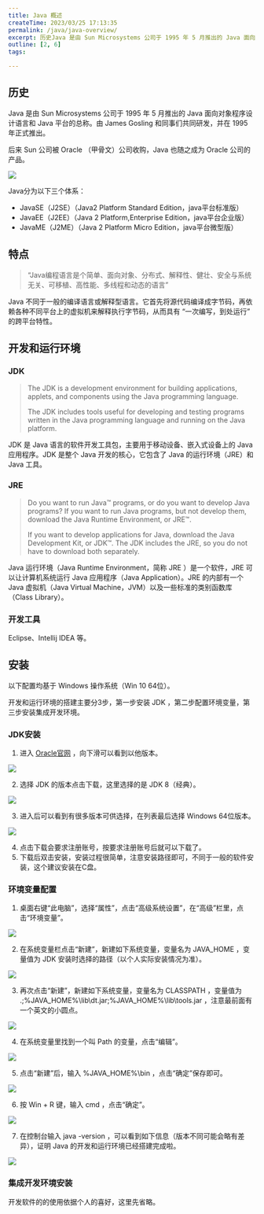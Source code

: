 ```yaml
---
title: Java 概述
createTime: 2023/03/25 17:13:35
permalink: /java/java-overview/
excerpt: 历史Java 是由 Sun Microsystems 公司于 1995 年 5 月推出的 Java 面向对象程序设计语言和 Java 平台的总称。由 James Gosling 和同事们共同研发，并在 1995 年正式推出。后来 Sun 公司被 Oracle （甲骨文）公司收购，Java 也随...
outline: [2, 6]
tags:

---
```

## 历史
Java 是由 Sun Microsystems 公司于 1995 年 5 月推出的 Java 面向对象程序设计语言和 Java 平台的总称。由 James Gosling 和同事们共同研发，并在 1995 年正式推出。

后来 Sun 公司被 Oracle （甲骨文）公司收购，Java 也随之成为 Oracle 公司的产品。

![](../../../.vuepress/public/images/1679765489416-214bf53c-b526-45ec-977f-70ea0e1c10d2.png)

Java分为以下三个体系：

+ JavaSE（J2SE）（Java2 Platform Standard Edition，java平台标准版）
+ JavaEE（J2EE）（Java 2 Platform,Enterprise Edition，java平台企业版）
+ JavaME（J2ME）（Java 2 Platform Micro Edition，java平台微型版）

## 特点
> “Java编程语言是个简单、面向对象、分布式、解释性、健壮、安全与系统无关、可移植、高性能、多线程和动态的语言”
>

Java 不同于一般的编译语言或解释型语言。它首先将源代码编译成字节码，再依赖各种不同平台上的虚拟机来解释执行字节码，从而具有 “一次编写，到处运行” 的跨平台特性。

## 开发和运行环境
### JDK
> The JDK is a development environment for building applications, applets, and components using the Java programming language.
>
> The JDK includes tools useful for developing and testing programs written in the Java programming language and running on the Java platform.
>

JDK 是 Java 语言的软件开发工具包，主要用于移动设备、嵌入式设备上的 Java 应用程序。JDK 是整个 Java 开发的核心，它包含了 Java 的运行环境（JRE）和 Java 工具。

### JRE
> Do you want to run Java™ programs, or do you want to develop Java programs? If you want to run Java programs, but not develop them, download the Java Runtime Environment, or JRE™.
>
> If you want to develop applications for Java, download the Java Development Kit, or JDK™. The JDK includes the JRE, so you do not have to download both separately.
>

Java 运行环境（Java Runtime Environment，简称 JRE ）是一个软件，JRE 可以让计算机系统运行 Java 应用程序（Java Application）。JRE 的内部有一个 Java 虚拟机（Java Virtual Machine，JVM）以及一些标准的类别函数库（Class Library）。

### 开发工具
Eclipse、Intellij IDEA 等。

## 安装
以下配置均基于 Windows 操作系统（Win 10 64位）。

开发和运行环境的搭建主要分3步，第一步安装 JDK ，第二步配置环境变量，第三步安装集成开发环境。

### JDK安装
1. 进入 [Oracle官网](https://www.oracle.com/java/technologies/javase-downloads.html) ，向下滑可以看到以他版本。

![](../../../.vuepress/public/images/1679803577998-41767f90-366d-4485-8c2e-ce1fc18bba33.png)

2. 选择 JDK 的版本点击下载，这里选择的是 JDK 8（经典）。

![](../../../.vuepress/public/images/1679803606106-57944b8b-a546-4929-a9fb-ca93038b0115.png)

3. 进入后可以看到有很多版本可供选择，在列表最后选择 Windows 64位版本。

![](../../../.vuepress/public/images/1679803630314-a81c6045-69b0-4b79-8a38-dc806baae874.png)

4. 点击下载会要求注册账号，按要求注册账号后就可以下载了。
5. 下载后双击安装，安装过程很简单，注意安装路径即可，不同于一般的软件安装，这个建议安装在C盘。

### 环境变量配置
1. 桌面右键“此电脑”，选择“属性”，点击“高级系统设置”，在“高级”栏里，点击“环境变量”。

![](../../../.vuepress/public/images/1679803659653-33c051aa-de14-4ea3-945e-b11b2db8099e.png)

2. 在系统变量栏点击“新建”，新建如下系统变量，变量名为 JAVA_HOME ，变量值为 JDK 安装时选择的路径（以个人实际安装情况为准）。

![](../../../.vuepress/public/images/1679803769301-8f59ffcd-6763-4ce0-8f17-ae56ccb90389.png)

3. 再次点击“新建”，新建如下系统变量，变量名为 CLASSPATH ，变量值为 .;%JAVA_HOME%\lib\dt.jar;%JAVA_HOME%\lib\tools.jar ，注意最前面有一个英文的小圆点。

![](../../../.vuepress/public/images/1679803743969-07334f6b-ed73-4e9e-8c64-ba33f131fcc5.png)

4. 在系统变量里找到一个叫 Path 的变量，点击“编辑”。

![](../../../.vuepress/public/images/1679803703365-e48213e9-843b-476e-bd6e-e69ff284ece5.png)



5. 点击“新建”后，输入 %JAVA_HOME%\bin ，点击“确定”保存即可。

![](../../../.vuepress/public/images/1679803788743-1ccfb426-d6dc-4efc-872a-029917aa4b28.png)

6. 按 Win + R 键，输入 cmd ，点击“确定”。

![](../../../.vuepress/public/images/1679803812315-778aa9dd-1862-4782-82c9-c302be364452.png)

7. 在控制台输入 java -version ，可以看到如下信息（版本不同可能会略有差异），证明 Java 的开发和运行环境已经搭建完成啦。

![](../../../.vuepress/public/images/1679803855038-0926be1e-f821-4964-a8c8-55121a865b8d.png)

### 集成开发环境安装
开发软件的的使用依据个人的喜好，这里先省略。



